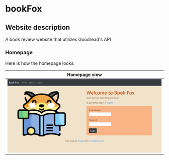 # bookFox

## Website description
A book review website that utilizes Goodread's API

### Homepage
Here is how the homepage looks.

| Homepage view            | 
:-------------------------:|
![](./static/homepage.png) |  

